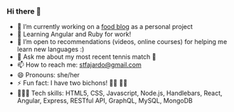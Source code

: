 ### Hi there 👋

- 🔭 I’m currently working on a [food blog](https://www.filamfoodie.com) as a personal project 
- 🌱 Learning Angular and Ruby for work!
- 🤔 I’m open to recommendations (videos, online courses) for helping me learn new languages :) 
- 💬 Ask me about my most recent tennis match 🎾
- 📫 How to reach me: stfajardo@gmail.com 
- 😄 Pronouns: she/her
- ⚡ Fun fact: I have two bichons! 🐻‍❄️ 🐻‍❄️  
- 👩🏻‍💻 Tech skills: HTML5, CSS, Javascript, Node.js, Handlebars, React, Angular, Express, RESTful
API, GraphQL, MySQL, MongoDB 
